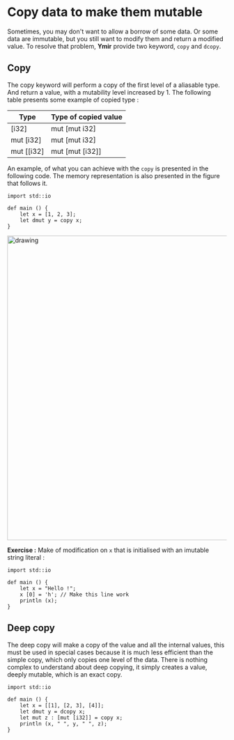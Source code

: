 # Copy data to make them mutable

Sometimes, you may don't want to allow a borrow of some data. Or some
data are immutable, but you still want to modify them and return a
modified value. To resolve that problem, **Ymir** provide two keyword,
`copy` and `dcopy`.

## Copy

The copy keyword will perform a copy of the first level of a aliasable
type. And return a value, with a mutability level increased by 1. The
following table presents some example of copied type :

| Type | Type of copied value |
| --- | --- |
| [i32] | mut [mut i32] |
| mut [i32] | mut [mut i32] |
| mut [[i32] | mut [mut [i32]] |

An example, of what you can achieve with the `copy` is presented in
the following code. The memory representation is also presented in the
figure that follows it.

```ymir
import std::io
    
def main () {
    let x = [1, 2, 3];
	let dmut y = copy x;
}
```

<img src="https://gnu-ymir.github.io/Documentations/advanced/memory_x_copy_main.png" alt="drawing" width="700"/>

**Exercise :** Make of modification on `x` that is initialised with an imutable string literal : 

```ymir
import std::io

def main () {
	let x = "Hello !";
	x [0] = 'h'; // Make this line work
	println (x);
}
```

## Deep copy

The deep copy will make a copy of the value and all the internal
values, this must be used in special cases because it is much less
efficient than the simple copy, which only copies one level of the
data. There is nothing complex to understand about deep copying, it
simply creates a value, deeply mutable, which is an exact copy.

```ymir
import std::io

def main () {
    let x = [[1], [2, 3], [4]];
    let dmut y = dcopy x;
    let mut z : [mut [i32]] = copy x;
    println (x, " ", y, " ", z);
}
```
